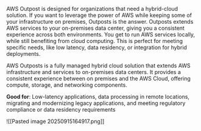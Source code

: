 AWS Outpost is designed for organizations that need a hybrid-cloud solution. If you want to leverage the power of AWS while keeping some of your infrastructure on premises, Outposts is the answer. Outposts extends AWS services to your on-premises data center, giving you a consistent experience across both environments. You get to run AWS services locally, while still benefiting from cloud computing. This is perfect for meeting specific needs, like low latency, data residency, or integration for hybrid deployments.

AWS Outposts is a fully managed hybrid cloud solution that extends AWS infrastructure and services to on-premises data centers. It provides a consistent experience between on premises and the AWS Cloud, offering compute, storage, and networking components.

**Good for**: Low-latency applications, data processing in remote locations, migrating and modernizing legacy applications, and meeting regulatory compliance or data residency requirements

![[Pasted image 20250915164917.png]]